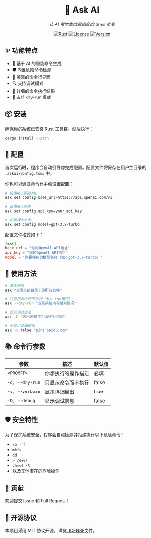 <div align="center">

# 🤖 Ask AI

_让 AI 帮你生成最适合的 Shell 命令_

[![Rust](https://img.shields.io/badge/rust-1.75%2B-orange.svg)](https://www.rust-lang.org)
[![License](https://img.shields.io/badge/license-MIT-blue.svg)](LICENSE)
[![Version](https://img.shields.io/badge/version-0.1.0-green.svg)](https://github.com/blushyes/ask-ai)

</div>

## ✨ 功能特点

- 🧠 基于 AI 的智能命令生成
- 🛡️ 内置危险命令检测
- 🎨 美观的命令行界面
- 🔍 支持调试模式
- 📝 详细的命令执行结果
- 🚀 支持 dry-run 模式

## 📦 安装

确保你的系统已安装 Rust 工具链，然后执行：

```bash
cargo install --path .
```

## 🔧 配置

首次运行时，程序会自动引导你完成配置。配置文件将保存在用户主目录的 `.askai/config.toml` 中。

你也可以通过命令行手动设置配置：

```bash
# 设置API基础URL
ask set config base_url=https://api.openai.com/v1

# 设置API密钥
ask set config api_key=your_api_key

# 设置模型名称
ask set config model=gpt-3.5-turbo
```

配置文件格式如下：

```toml
[api]
base_url = "你的OpenAI API地址"
api_key = "你的OpenAI API密钥"
model = "你要使用的模型名称（如：gpt-3.5-turbo）"
```

## 🚀 使用方法

```bash
# 基本使用
ask "查看当前目录下的所有文件"

# 只显示命令而不执行（dry-run模式）
ask --dry-run "查看系统内存使用情况"

# 显示调试信息
ask -D "列出所有正在运行的进程"

# 不显示详细输出
ask -v false "ping baidu.com"
```

## 📚 命令行参数

| 参数            | 描述               | 默认值 |
| --------------- | ------------------ | ------ |
| `<PROMPT>`      | 你想执行的操作描述 | 必填   |
| `-d, --dry-run` | 只显示命令而不执行 | false  |
| `-v, --verbose` | 显示详细输出       | true   |
| `-D, --debug`   | 显示调试信息       | false  |

## 🛡️ 安全特性

为了保护系统安全，程序会自动检测并拒绝执行以下危险命令：

- `rm -rf`
- `mkfs`
- `dd`
- `> /dev/`
- `chmod -R`
- 以及其他潜在的危险操作

## 🤝 贡献

欢迎提交 Issue 和 Pull Request！

## 📄 开源协议

本项目采用 MIT 协议开源，详见[LICENSE](LICENSE)文件。